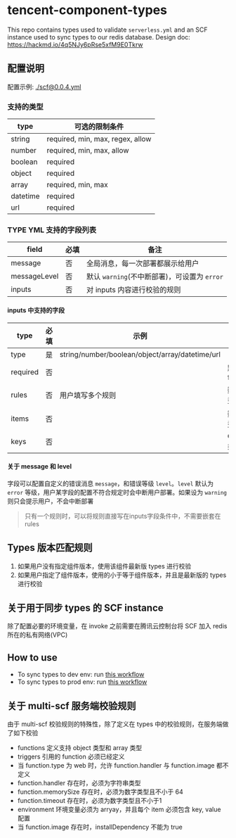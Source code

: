 # tencent-component-types

This repo contains types used to validate `serverless.yml` and an SCF instance used to sync types to our redis database.
Design doc: https://hackmd.io/4q5NJy6pRse5xfM9E0Tkrw

## 配置说明

配置示例: [./scf@0.0.4.yml](./scf@0.0.4.yml)

### 支持的类型

| type     | 可选的限制条件					|
| ---  | ---  |
| string   | required, min, max, regex, allow                                |
| number   | required, min, max, allow                                       |
| boolean  | required                                                  |
| object   | required                                                      |
| array    | required, min, max                                              |
| datetime | required                                                     |
| url      | required                                                     |


### TYPE YML 支持的字段列表

| field        | 必填 | 备注                         |
| ------------ | ---- | ---------------------------- |
| message      | 否   | 全局消息，每一次部署都展示给用户   |
| messageLevel | 否   | 默认 `warning`(不中断部署)，可设置为 `error`                |
| inputs       | 否   | 对 inputs 内容进行校验的规则 |


#### inputs 中支持的字段

| type     | 必填 | 示例                                            | 备注        |
| -------- | ---- | ----------------------------------------------- | ----------- |
| type     | 是   | string/number/boolean/object/array/datetime/url |             |
| required | 否   |                                                 | 默认 false  |
| rules    | 否   | 用户填写多个规则                 |    数组类型         |
| items    | 否   |                                                 | 数组类型    |
| keys     | 否   |                                                 | Object 类型 |

#### 关于 message 和 level

字段可以配置自定义的错误消息 `message`，和错误等级 `level`。`level` 默认为 `error` 等级，用户某字段的配置不符合规定时会中断用户部署。如果设为 `warning` 则只会提示用户，不会中断部署

> 只有一个规则时，可以将规则直接写在inputs字段条件中，不需要嵌套在 rules

## Types 版本匹配规则

1. 如果用户没有指定组件版本，使用该组件最新版 types 进行校验
2. 如果用户指定了组件版本，使用的小于等于组件版本，并且是最新版的 types 进行校验

## 关于用于同步 types 的 SCF instance

除了配置必要的环境变量，在 invoke 之前需要在腾讯云控制台将 SCF 加入 redis 所在的私有网络(VPC)

## How to use

- To sync types to dev env: run [this workflow](https://github.com/serverless-components/tencent-types/actions/workflows/dev.yml)
- To sync types to prod env: run [this workflow](https://github.com/serverless-components/tencent-types/actions/workflows/prod.yml)


## 关于 multi-scf 服务端校验规则

由于 multi-scf 校验规则的特殊性，除了定义在 types 中的校验规则，在服务端做了如下校验

- functions 定义支持 object 类型和 array 类型
- triggers 引用的 function 必须已经定义
- 当 function.type 为 web 时，允许 function.handler 与 function.image 都不定义
- function.handler 存在时，必须为字符串类型
- function.memorySize 存在时，必须为数字类型且不小于 64
- function.timeout 存在时，必须为数字类型且不小于1
- environment 环境变量必须为 arryay，并且每个 item 必须包含 key, value 配置
- 当 function.image 存在时，installDependency 不能为 true
